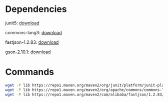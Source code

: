 # Dependencies

junit5: [download](https://central.sonatype.com/artifact/org.junit.platform/junit-platform-console-standalone/versions)

commons-lang3: [download](https://central.sonatype.com/artifact/org.apache.commons/commons-lang3/versions)

fastjson-1.2.83: [download](https://repo1.maven.org/maven2/com/alibaba/fastjson/1.2.83/)

gson-2.10.1: [download]()

# Commands

```sh
wget -P lib https://repo1.maven.org/maven2/org/junit/platform/junit-platform-console-standalone/1.10.0/junit-platform-console-standalone-1.10.0.jar
wget -P lib https://repo1.maven.org/maven2/org/apache/commons/commons-lang3/3.14.0/commons-lang3-3.14.0.jar
wget -P lib https://repo1.maven.org/maven2/com/alibaba/fastjson/1.2.83/fastjson-1.2.83.jar https://repo1.maven.org/maven2/com/alibaba/fastjson/1.2.83/fastjson-1.2.83-sources.jar
```
